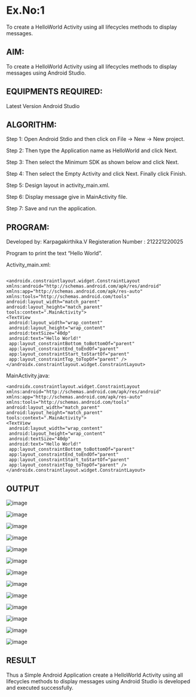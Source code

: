# Ex.No:1 
To create a HelloWorld Activity using all lifecycles methods to display messages.


## AIM:

To create a HelloWorld Activity using all lifecycles methods to display messages using Android Studio.

## EQUIPMENTS REQUIRED:

Latest Version Android Studio

## ALGORITHM:

Step 1: Open Android Stdio and then click on File -> New -> New project.

Step 2: Then type the Application name as HelloWorld and click Next. 

Step 3: Then select the Minimum SDK as shown below and click Next.

Step 4: Then select the Empty Activity and click Next. Finally click Finish.

Step 5: Design layout in activity_main.xml.

Step 6: Display message give in MainActivity file.

Step 7: Save and run the application.

## PROGRAM:
Developed by: Karpagakirthika.V
Registeration Number : 212221220025

Program to print the text “Hello World”.

Activity_main.xml:
```

<androidx.constraintlayout.widget.ConstraintLayout 
xmlns:android="http://schemas.android.com/apk/res/android" 
xmlns:app="http://schemas.android.com/apk/res-auto" 
xmlns:tools="http://schemas.android.com/tools" 
android:layout_width="match_parent" android:layout_height="match_parent" 
tools:context=".MainActivity">
<TextView
 android:layout_width="wrap_content"
 android:layout_height="wrap_content"
 android:textSize="40dp"
 android:text="Hello World!"
 app:layout_constraintBottom_toBottomOf="parent"
 app:layout_constraintEnd_toEndOf="parent"
 app:layout_constraintStart_toStartOf="parent"
 app:layout_constraintTop_toTopOf="parent" />
</androidx.constraintlayout.widget.ConstraintLayout>
```
MainActivity.java:
```
<androidx.constraintlayout.widget.ConstraintLayout 
xmlns:android="http://schemas.android.com/apk/res/android" 
xmlns:app="http://schemas.android.com/apk/res-auto" 
xmlns:tools="http://schemas.android.com/tools" 
android:layout_width="match_parent" android:layout_height="match_parent" 
tools:context=".MainActivity">
<TextView
 android:layout_width="wrap_content"
 android:layout_height="wrap_content"
 android:textSize="40dp"
 android:text="Hello World!"
 app:layout_constraintBottom_toBottomOf="parent"
 app:layout_constraintEnd_toEndOf="parent"
 app:layout_constraintStart_toStartOf="parent"
 app:layout_constraintTop_toTopOf="parent" />
</androidx.constraintlayout.widget.ConstraintLayout>
```

## OUTPUT

![image](https://github.com/suryacse05/Mobile-Application-Development/assets/103020162/65757721-699f-4591-a503-775c40819fe3)

![image](https://github.com/suryacse05/Mobile-Application-Development/assets/103020162/05f98b97-d9ea-4026-828c-64df943c1a90)

![image](https://github.com/suryacse05/Mobile-Application-Development/assets/103020162/ee1f4909-027f-49b9-8c42-70ad8e6e4126)

![image](https://github.com/suryacse05/Mobile-Application-Development/assets/103020162/736c241f-0cb3-40ae-a8bd-9a445015ad28)

![image](https://github.com/suryacse05/Mobile-Application-Development/assets/103020162/5da12f3e-a21b-47ce-8c72-9f5a070818cc)

![image](https://github.com/suryacse05/Mobile-Application-Development/assets/103020162/de2661af-4b8c-4c64-a978-6b93c60a84ca)

![image](https://github.com/suryacse05/Mobile-Application-Development/assets/103020162/aa743c81-c2de-4d26-9028-ac589dd8f996)

![image](https://github.com/suryacse05/Mobile-Application-Development/assets/103020162/14a101d2-13b5-464b-852d-273bf2246fc7)

![image](https://github.com/suryacse05/Mobile-Application-Development/assets/103020162/59639957-b44d-4cc7-b7ae-176e93ba5702)

![image](https://github.com/suryacse05/Mobile-Application-Development/assets/103020162/303a2968-f634-4eb3-a7b6-c1fe04ad4968)

![image](https://github.com/suryacse05/Mobile-Application-Development/assets/103020162/fe8041f2-ba85-4733-b063-bfdc533415c6)

![image](https://github.com/suryacse05/Mobile-Application-Development/assets/103020162/5338dbe7-2716-4068-baba-1e20c406a807)

![image](https://github.com/suryacse05/Mobile-Application-Development/assets/103020162/eccffa7d-0291-4c9a-96e2-106acf0e8b7e)



## RESULT
Thus a Simple Android Application create a HelloWorld Activity using all lifecycles methods to display messages using Android Studio is developed and executed successfully.
